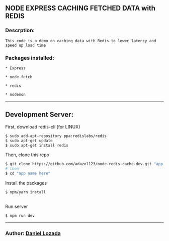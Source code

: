 ## NODE EXPRESS CACHING FETCHED DATA with REDIS

### Descrption:
    This code is a demo on caching data with Redis to lower latency and speed up load time

### Packages installed:

    * Express

    * node-fetch

    * redis

    * nodemon

___

## Development Server:

First, download redis-cli (for LINUX)

``` bash
$ sudo add-apt-repository ppa:redislabs/redis
$ sudo apt-get update
$ sudo apt-get install redis
```

 Then, clone this repo

``` zsh
$ git clone https://github.com/adazol123/node-redis-cache-dev.git "app name here"
# then
$ cd "app name here"
```
 
Install the packages

``` zsh
$ npm/yarn install
 
```
Run server

``` zsh
$ npm run dev
```

___

### Author: [Daniel Lozada](https://www.github.com/adazol123)

